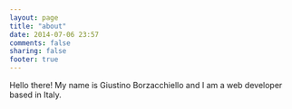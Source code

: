 ```yaml
---
layout: page
title: "about"
date: 2014-07-06 23:57
comments: false
sharing: false
footer: true
---
```


Hello there! My name is Giustino Borzacchiello and I am a web developer based in Italy.



